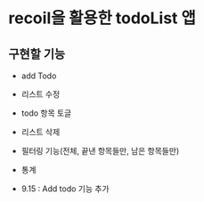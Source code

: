 # recoil을 활용한 todoList 앱

## 구현할 기능

-   add Todo
-   리스트 수정
-   todo 항목 토글
-   리스트 삭제
-   필터링 기능(전체, 끝낸 항목들만, 남은 항목들만)
-   통계

-   9.15 : Add todo 기능 추가

